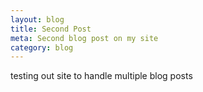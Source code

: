 ```yaml
---
layout: blog
title: Second Post
meta: Second blog post on my site
category: blog
---
```


testing out site to handle multiple blog posts
